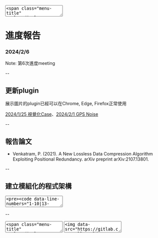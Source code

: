 <textarea>
<span class="menu-title" style="display: none">2024/2/6</span>
</textarea>

# 進度報告
### 2024/2/6

Note:
第6次進度meeting

--

## 更新plugin
展示圖片的plugin已經可以在Chrome, Edge, Firefox正常使用

[2024/1/25 視覺化Case](#/4/5)、[2024/2/1 GPS Noise](#/5/2)

--

## 報告論文
+ Venkatram, P. (2021). A New Lossless Data Compression Algorithm Exploiting Positional Redundancy. arXiv preprint arXiv:2107.13801.

--

## 建立模組化的程式架構

<textarea>
<pre><code data-line-numbers="1-10|13-22|25-34|37-46|49-55">"""
讀取原始資料的模組
並且會對資料做前處理
"""
class DataLoader:
    def load_txt(self, file_path): # 從TXT檔案讀取數據

    def load_csv(self, file_path): # 從CSV檔案讀取數據

    def load_json(self, file_path): # 從JSON檔案讀取數據


"""
投影模組
將經緯度轉換成二維座標
"""
class Projection:
    def mercator(self, lat_lon_data): # 麥卡托投影轉換

    def equidistant(self, lat_lon_data): # 等距離投影轉換

    def TWD97(self, lat_lon_data): # TWD97投影轉換


"""
路徑壓縮模組
實現路徑壓縮的演算法
"""
class Compression:
    def douglas_peucker(self, data, epsilon): # Douglas-Peucker演算法

    def visvalingam_whyatt(self, data, threshold): # Visvalingam-Whyatt演算法

    def cluster_compress(self, data, distance, path_threshold): # 鈺宸學長的壓縮方法


"""
衡量指標模組
包含壓縮率與失真率
"""
class Indicators:
    def compression_rate(self, original_data, compressed_data): # 計算Compression rate

    def path_area_difference(self, original_data, compressed_data): # 失真率:計算兩路徑圍成的面積的差異

    def actual_area_difference(self, original_data, compressed_data): # 失真率:計算實際採收面積差異


"""
繪製器
"""
class Drawer:
    def path_comparison(self, data1, data2): # 比較兩條路徑

    def draw_path(self, data): # 繪製路徑


def main():
    # 初始化模組
    data_loader = DataLoader()
    projection = Projection()
    compression = Compression()
    path_drawer = Drawer()
    distortion_calculator = Indicators()



</code></pre>
</textarea>

--

<textarea>
<span class="menu-title" style="display: none">新年快樂</span>
</textarea>

<textarea>
<img data-src="https://gitlab.com/HelloWorldOvO/presentation-resource/-/raw/main/20240206/happy_new_year.jpg" alt="Happy New Year">
</textarea>
